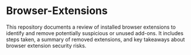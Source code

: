 # Browser-Extensions
This repository documents a review of installed browser extensions to identify and remove potentially suspicious or unused add-ons. It includes steps taken, a summary of removed extensions, and key takeaways about browser extension security risks.
